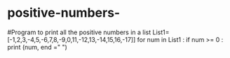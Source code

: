 # positive-numbers-
#Program to print all the positive numbers in a list 
List1= [-1,2,3,-4,5,-6,7,8,-9,0,11,-12,13,-14,15,16,-17]]
for num in List1 :
   if num >= 0 :
       print (num, end =" ")
